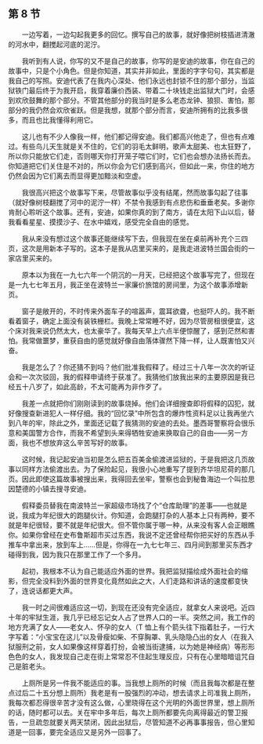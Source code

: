 ## 第 8 节

&emsp;&emsp;一边写着，一边勾起我更多的回忆。撰写自己的故事，就好像把树枝插进清澈的河水中，翻搅起河底的泥泞。

&emsp;&emsp;我听到有人说，你写的又不是自己的故事，你写的是安迪的故事，你在自己的故事中，只是个小角色。但是你知道，其实并非如此，里面的字字句句，其实都是我自己的写照。安迪代表了在我内心深处、他们永远也封锁不住的那个部分，当监狱铁门最后终于为我开启，我穿着廉价西装、带着二十块钱走出监狱大门时，会感到欢欣鼓舞的那个部分。不管其他部分的我当时是多么老态龙钟、狼狈、害怕，那部分的我仍然会欢欣雀跃。但是我想，就那个部分而言，安迪所拥有的比我多很多，而且也比我懂得利用它。

&emsp;&emsp;这儿也有不少人像我一样，他们都记得安迪。我们都高兴他走了，但也有点难过。有些鸟儿天生就是关不住的，它们的羽毛太鲜明，歌声太甜美、也太狂野了，所以你只能放它们走，否则哪天你打开笼子喂它们时，它们也会想办法扬长而去。你知道把它们关住是不对的，所以你会为它们感到高兴，但如此一来，你住的地方仍然会因为它们离去而显得更加黯淡和空虚。

&emsp;&emsp;我很高兴把这个故事写下来，尽管故事似乎没有结尾，然而故事勾起了往事（就好像树枝翻搅了河中的泥泞一样）不禁令我感到有点悲伤和垂垂老矣。多谢你肯耐心聆听这个故事。还有，安迪，如果你真的到了南方，请在太阳下山以后，替我看看星星、摸摸沙子、在水中嬉戏，感受完全自由的感觉。

&emsp;&emsp;我从来没有想过这个故事还能继续写下去，但我现在坐在桌前再补充个三四页，这次是用新本子写的。这本子是我从店里买来的，是我走进波特兰国会街的一家店里买来的。

&emsp;&emsp;原本以为我在一九七六年一个阴沉的一月天，已经把这个故事写完了，但现在是一九七七年五月，我正坐在波特兰一家廉价旅馆的房间里，为这个故事添增新页。

&emsp;&emsp;窗子是敞开的，不时传来外面车子的喧嚣声，震耳欲聋，也挺吓人的。我不断看着窗子，确定上面没有装铁栅栏。我晚上常常睡不好，因为尽管房租很便宜，这个床对我来说仍然太大，也太豪华了。我每天早上六点半便惊醒了，感到茫然和害怕。我常做噩梦，重获自由的感觉就好像自由落体骤然下降一样，让人既害怕又兴奋。

&emsp;&emsp;我是怎么了？你还猜不到吗？他们批准我假释了。经过三十八年一次次的听证会和一次次驳回，我的假释申请终于获准了。我猜他们放我出来的主要原因是我已经五十八岁了，如此高龄，不太可能再为非作歹了。

&emsp;&emsp;我差一点就把你们刚刚读到的故事烧掉。他们会详细搜查即将假释的囚犯，就好像搜查新进犯人一样仔细。我的“回忆录”中所包含的爆炸性资料足以让我再坐六到八年的牢，除此之外，里面还记载了我猜测的安迪的去处。墨西哥警察将会很乐意和美国警方合作，而我不希望到头来得牺牲安迪来换取自己的自由——另一方面，我也不想放弃这么辛苦写好的故事。

&emsp;&emsp;这时候，我记起安迪当初是怎么把五百美金偷渡进监狱的，于是我把这几页故事以同样方法偷渡出去。为了保险起见，我很小心地重写了提到齐华坦尼荷的那几页。因此即使这篇故事被搜出来，我得回去坐牢，警察也会到秘鲁海边一个叫拉思因楚德的小镇去搜寻安迪。

&emsp;&emsp;假释委员替我在南波特兰一家超级市场找了个“仓库助理”的差事——也就是说，我成为年纪很大的跑腿伙计。你知道，会跑腿打杂的人基本上只有两种，要不就是年纪很轻，要不就是年纪很大。但不管你属于哪一种，从来没有客人会正眼瞧你。如果你曾经在史布鲁斯超市买过东西，我说不定还曾经帮你把买好的东西从手推车中拿出来，放到车上……但是，你得在一九七七年三、四月间到那里买东西才碰得到我，因为我只在那里工作了一个多月。

&emsp;&emsp;起初，我根本不认为自己能适应外面的世界。我把监狱描绘成外面社会的缩影，但完全没料到外面的世界变化竟然如此之大，人们走路和讲话的速度都变快了，连说话都更大声。

&emsp;&emsp;我一时之间很难适应这一切，到现在还没有完全适应，就拿女人来说吧。近四十年的牢狱生涯，我几乎已经忘记女人占了世界人口的一半。突然之间，我工作的地方充满了女人——老女人、怀孕的女人（T 恤上有个箭头往下指着肚子，一行大字写着：“小宝宝在这儿”以及骨瘦如柴、不穿胸罩、乳头隐隐凸出的女人（在我入狱服刑之前，女人如果像这样穿着打扮，会被当街逮捕，以为她是神经病）等形形色色的女人，我发现自己走在街上常常忍不住起生理反应，只有在心里暗暗诅咒自己是脏老头。

&emsp;&emsp;上厕所是另一件我不能适应的事。当我想上厕所的时候（而且我每次都是在整点过后二十五分想上厕所）我老是有一股强烈的冲动，想去请求上司准我上厕所，我每次都忍得很辛苦才没有这么做，心里晓得在这个光明的外面世界里，想上厕所的话，随时都可以去。关在牢中多年后，每次上厕所都要先向离得最近的警卫报告，一旦疏忽就要关两天禁闭，因此出狱后，尽管知道不必再事事报告，但心里知道是一回事，要完全适应又是另外一回事了。